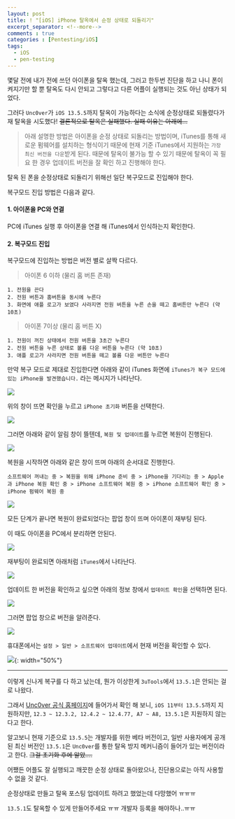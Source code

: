 ```yaml
---
layout: post
title: ! "[iOS] iPhone 탈옥에서 순정 상태로 되돌리기"
excerpt_separator: <!--more-->
comments : true
categories : [Pentesting/iOS]
tags:
  - iOS
  - pen-testing
---
```


몇달 전에 내가 전에 쓰던 아이폰을 탈옥 했는데, 그러고 한두번 진단을 하고 나니 폰이 켜지기만 할 뿐 탈옥도 다시 안되고 그렇다고 다른 어플이 실행되는 것도 아닌 상태가 되었다.  

그러다 `Unc0ver`가 `iOS 13.5.5`까지 탈옥이 가능하다는 소식에 순정상태로 되돌렸다가 재 탈옥을 시도했다! ~~결론적으로 탈옥은 실패했다. 실패 이유는 아래에...~~

<!--more-->

> 아래 설명한 방법은 아이폰을 순정 상태로 되돌리는 방법이며, iTunes를 통해 새로운 펌웨어를 설치하는 형식이기 때문에 현재 기준 iTunes에서 지원하는 `가장 최신 버전을 다운`받게 된다. 때문에 탈옥이 불가능 할 수 있기 때문에 탈옥이 꼭 필요 한 경우 업데이트 버전을 잘 확인 하고 진행해야 한다.  

탈옥 된 폰을 순정상태로 되돌리기 위해선 일단 복구모드로 진입해야 한다.  

복구모드 진입 방법은 다음과 같다.  

#### 1. 아이폰을 PC와 연결  

PC에 iTunes 실행 후 아이폰을 연결 해 iTunes에서 인식하는지 확인한다.  

#### 2. 복구모드 진입  

복구모드에 진입하는 방법은 버전 별로 살짝 다르다.  

> 아이폰 6 이하 (물리 홈 버튼 존재)  
```
1. 전원을 끈다
2. 전원 버튼과 홈버튼을 동시에 누른다
3. 화면에 애플 로고가 보였다 사라지면 전원 버튼을 누른 손을 떼고 홈버튼만 누른다 (약 10초)
```

> 아이폰 7이상 (물리 홈 버튼 X)  
```
1. 전원이 꺼진 상태에서 전원 버튼을 3초간 누른다
2. 전원 버튼을 누른 상태로 볼륨 다운 버튼을 누른다 (약 10초)
3. 애플 로고가 사라지면 전원 버튼을 떼고 볼륨 다운 버튼만 누른다
```

만약 복구 모드로 제대로 진입한다면 아래와 같이 iTunes 화면에 `iTunes가 복구 모드에 있는 iPhone을 발견했습니다.` 라는 메시지가 나타난다.  

![](/images/pen-testing/ios/reset_jailbreak/01.png)  

위의 창이 뜨면 확인을 누르고 `iPhone 초기화` 버튼을 선택한다.  

![](/images/pen-testing/ios/reset_jailbreak/02.png)  

그러면 아래와 같이 알림 창이 뜰텐데, `복원 및 업데이트`를 누르면 복원이 진행된다.  

![](/images/pen-testing/ios/reset_jailbreak/03.png)  

복원을 시작하면 아래와 같은 창이 뜨며 아래의 순서대로 진행한다.  

```
소프트웨어 꺼내는 중 > 복원을 위해 iPhone 준비 중 > iPhone을 기다리는 중 > Apple과 iPhone 복원 확인 중 > iPhone 소프트웨어 복원 중 > iPhone 소프트웨어 확인 중 > iPhone 펌웨어 복원 중
```

![](/images/pen-testing/ios/reset_jailbreak/04.png)  

모든 단계가 끝나면 복원이 완료되었다는 팝업 창이 뜨며 아이폰이 재부팅 된다.  

이 때도 아이폰을 PC에서 분리하면 안된다.  

![](/images/pen-testing/ios/reset_jailbreak/05.png)  

재부팅이 완료되면 아래처럼 `iTunes`에서 나타난다.  

![](/images/pen-testing/ios/reset_jailbreak/06.png)  

업데이트 한 버전을 확인하고 싶으면 아래의 정보 창에서 `업데이트 확인`을 선택하면 된다.  

![](/images/pen-testing/ios/reset_jailbreak/07.png)  

그러면 팝업 창으로 버전을 알려준다.  

![](/images/pen-testing/ios/reset_jailbreak/08.png)  

휴대폰에서는 `설정 > 일반 > 소프트웨어 업데이트`에서 현재 버전을 확인할 수 있다.  

![](/images/pen-testing/ios/reset_jailbreak/09.png){: width="50%"}  

---  

이렇게 신나게 복구를 다 하고 났는데, 뭔가 이상한게 `3uTools`에서 `13.5.1`은 안되는 걸로 나왔다.  

그래서 [Unc0ver 공식 홈페이지](https://unc0ver.dev/)에 들어가서 확인 해 보니, `iOS 11부터 13.5.5`까지 지원하지만, `12.3 ~ 12.3.2, 12.4.2 ~ 12.4.77, A7 ~ A8, 13.5.1`은 지원하지 않는다고 한다.  

알고보니 현재 기준으로 `13.5.5`는 개발자를 위한 베타 버전이고, 일반 사용자에게 공개 된 최신 버전인 `13.5.1`은 `Unc0ver`를 통한 탈옥 방지 메커니즘이 들어가 있는 버전이라고 한다. ~~그걸 초기화 후에 알았....~~  

어쨌든 어플도 잘 실행되고 깨끗한 순정 상태로 돌아왔으나, 진단용으로는 아직 사용할 수 없을 것 같다.  

순정상태로 만들고 탈옥 포스팅 업데이트 하려고 했었는데 다망했어 ㅠㅠㅠ

`13.5.1`도 탈옥할 수 있게 만들어주세요 ㅠㅠ 개발자 등록을 해야하나..ㅠㅠ
